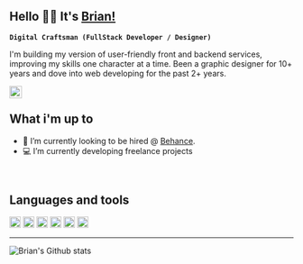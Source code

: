 ## Hello 👋🏽 It's [Brian!](https://brianzenhom.dev)
**`Digital Craftsman (FullStack Developer / Designer)`**
<br/>

I'm building my version of user-friendly front and backend services, improving my skills one character at a time. Been a graphic designer for 10+ years and dove into web developing for the past 2+ years.
<br/>

<a href="https://www.linkedin.com/in/brianzenhom/" target="_blank">
<img align="left" alt="Brian Zenhom LinkedIN" width="22px" src="https://icongr.am/fontawesome/linkedin.svg?size=128&color=70c8ff" />
</a>

<br>

## What i'm up to

- 💼 I’m currently looking to be hired @ [Behance](https://www.behance.net/brianzenhomdev).
- 💻 I’m currently developing freelance projects

<br />

## Languages and tools

<code><img height="20" src="https://cdn.jsdelivr.net/gh/devicons/devicon/icons/javascript/javascript-original.svg" /></code>
<code><img height="20" src="https://cdn.jsdelivr.net/gh/devicons/devicon/icons/typescript/typescript-original.svg" /></code>
<code><img height="20" src="https://cdn.jsdelivr.net/gh/devicons/devicon/icons/react/react-original.svg" /></code>
<code><img height="20" src="https://cdn.jsdelivr.net/gh/devicons/devicon/icons/nodejs/nodejs-original.svg" /></code>
<code><img height="20" src="https://cdn.jsdelivr.net/gh/devicons/devicon/icons/firebase/firebase-plain.svg" /></code>
<code><img height="20" src="https://cdn.jsdelivr.net/gh/devicons/devicon/icons/mysql/mysql-original.svg" /></code>          

---

![Brian's Github stats](https://github-readme-stats.vercel.app/api?username=BrianZenhom&show_icons=true&hide_border=true)

